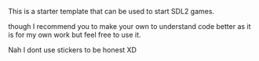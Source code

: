 This is a starter template that can be used to start SDL2 games.

though I recommend you to make your own to understand code better as it is for my own work but feel free to use it.

Nah I dont use stickers to be honest XD

